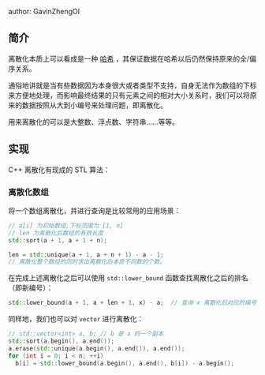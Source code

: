 author: GavinZhengOI

## 简介

离散化本质上可以看成是一种 [哈希](../string/hash.md) ，其保证数据在哈希以后仍然保持原来的全/偏序关系。

通俗地讲就是当有些数据因为本身很大或者类型不支持，自身无法作为数组的下标来方便地处理，而影响最终结果的只有元素之间的相对大小关系时，我们可以将原来的数据按照从大到小编号来处理问题，即离散化。

用来离散化的可以是大整数、浮点数、字符串……等等。

## 实现

C++ 离散化有现成的 STL 算法：

### 离散化数组

将一个数组离散化，并进行查询是比较常用的应用场景：

```cpp
// a[i] 为初始数组,下标范围为 [1, n]
// len 为离散化后数组的有效长度
std::sort(a + 1, a + 1 + n);

len = std::unique(a + 1, a + n + 1) - a - 1;
// 离散化整个数组的同时求出离散化后本质不同数的个数。
```

在完成上述离散化之后可以使用 `std::lower_bound` 函数查找离散化之后的排名（即新编号）：

```cpp
std::lower_bound(a + 1, a + len + 1, x) - a;  // 查询 x 离散化后对应的编号
```

同样地，我们也可以对 `vector` 进行离散化：

```cpp
// std::vector<int> a, b; // b 是 a 的一个副本
std::sort(a.begin(), a.end());
a.erase(std::unique(a.begin(), a.end()), a.end());
for (int i = 0; i < n; ++i)
  b[i] = std::lower_bound(a.begin(), a.end(), b[i]) - a.begin();
```
